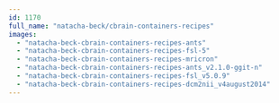 ```yaml
---
id: 1170
full_name: "natacha-beck/cbrain-containers-recipes"
images: 
  - "natacha-beck-cbrain-containers-recipes-ants"
  - "natacha-beck-cbrain-containers-recipes-fsl-5"
  - "natacha-beck-cbrain-containers-recipes-mricron"
  - "natacha-beck-cbrain-containers-recipes-ants_v2.1.0-ggit-n"
  - "natacha-beck-cbrain-containers-recipes-fsl_v5.0.9"
  - "natacha-beck-cbrain-containers-recipes-dcm2nii_v4august2014"
---
```

